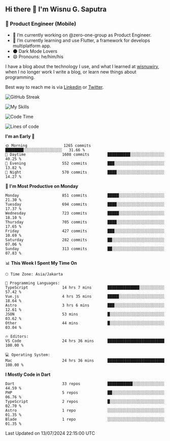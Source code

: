 ## Hi there 👋 I'm Wisnu G. Saputra

### :mobile_phone_off: Product Engineer (Mobile)

- 🔭 I’m currently working on @zero-one-group as Product Engineer.
- 🌱 I’m currently learning and use Flutter, a framework for develops multiplatform app.
- 🌑 Dark Mode Lovers
- 😄 Pronouns: he/him/his

I have a blog about the technology I use, and what I learned at [wisnuwiry](https://wisnuwiry.space/), when I no longer work I write a blog, or learn new things about programming.

Best way to reach me is via [Linkedin](https://www.linkedin.com/in/wisnu-saputra/) or [Twitter](https://twitter.com/wisnuwiry).

![GitHub Streak](https://streak-stats.demolab.com?user=wisnuwiry&theme=dark&hide_border=true)

![My Skills](https://skillicons.dev/icons?i=dart,flutter,kotlin,swift,go,js,css,neovim,git,linux&perline=5)

<!--START_SECTION:waka-->
![Code Time](http://img.shields.io/badge/Code%20Time-1%2C437%20hrs%207%20mins-blue)

![Lines of code](https://img.shields.io/badge/From%20Hello%20World%20I%27ve%20Written-5.8%20million%20lines%20of%20code-blue)

**I'm an Early 🐤** 

```text
🌞 Morning                1265 commits        ████████░░░░░░░░░░░░░░░░░   31.66 % 
🌆 Daytime                1608 commits        ██████████░░░░░░░░░░░░░░░   40.25 % 
🌃 Evening                552 commits         ███░░░░░░░░░░░░░░░░░░░░░░   13.82 % 
🌙 Night                  570 commits         ████░░░░░░░░░░░░░░░░░░░░░   14.27 % 
```
📅 **I'm Most Productive on Monday** 

```text
Monday                   851 commits         █████░░░░░░░░░░░░░░░░░░░░   21.30 % 
Tuesday                  694 commits         ████░░░░░░░░░░░░░░░░░░░░░   17.37 % 
Wednesday                723 commits         █████░░░░░░░░░░░░░░░░░░░░   18.10 % 
Thursday                 705 commits         ████░░░░░░░░░░░░░░░░░░░░░   17.65 % 
Friday                   427 commits         ███░░░░░░░░░░░░░░░░░░░░░░   10.69 % 
Saturday                 282 commits         ██░░░░░░░░░░░░░░░░░░░░░░░   07.06 % 
Sunday                   313 commits         ██░░░░░░░░░░░░░░░░░░░░░░░   07.83 % 
```


📊 **This Week I Spent My Time On** 

```text
🕑︎ Time Zone: Asia/Jakarta

💬 Programming Languages: 
TypeScript               14 hrs 7 mins       ██████████████░░░░░░░░░░░   57.42 % 
Vue.js                   4 hrs 35 mins       █████░░░░░░░░░░░░░░░░░░░░   18.64 % 
Astro                    3 hrs 6 mins        ███░░░░░░░░░░░░░░░░░░░░░░   12.61 % 
JSON                     53 mins             █░░░░░░░░░░░░░░░░░░░░░░░░   03.62 % 
Other                    44 mins             █░░░░░░░░░░░░░░░░░░░░░░░░   03.04 % 

🔥 Editors: 
VS Code                  24 hrs 36 mins      █████████████████████████   100.00 % 

💻 Operating System: 
Mac                      24 hrs 36 mins      █████████████████████████   100.00 % 
```

**I Mostly Code in Dart** 

```text
Dart                     33 repos            ███████████░░░░░░░░░░░░░░   44.59 % 
PHP                      5 repos             ██░░░░░░░░░░░░░░░░░░░░░░░   06.76 % 
TypeScript               2 repos             █░░░░░░░░░░░░░░░░░░░░░░░░   02.70 % 
Astro                    1 repo              ░░░░░░░░░░░░░░░░░░░░░░░░░   01.35 % 
Blade                    1 repo              ░░░░░░░░░░░░░░░░░░░░░░░░░   01.35 % 
```




 Last Updated on 13/07/2024 22:15:00 UTC
<!--END_SECTION:waka-->
